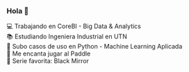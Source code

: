 ### Hola 👋


:computer: Trabajando en CoreBI - Big Data & Analytics </br>
:books: Estudiando Ingeniera Industrial en UTN </br>
:snake: Subo casos de uso en Python - Machine Learning Aplicada </br>
:tennis: Me encanta jugar al Paddle </br>
:cinema: Serie favorita: Black Mirror </br>

<!--
**pessalucas/pessalucas** is a ✨ _special_ ✨ repository because its `README.md` (this file) appears on your GitHub profile.

Here are some ideas to get you started:

- 🔭 I’m currently working on ...
- 🌱 I’m currently learning ...
- 👯 I’m looking to collaborate on ...
- 🤔 I’m looking for help with ...
- 💬 Ask me about ...
- 📫 How to reach me: ...
- 😄 Pronouns: ...
- ⚡ Fun fact: ...
-->
